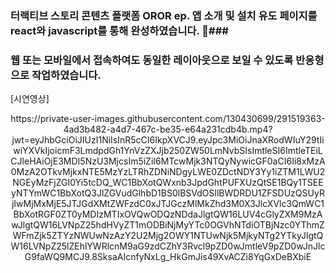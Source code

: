 ### 터랙티브 스토리 콘텐츠 플랫폼 OROR ep. 앱 소개 및 설치 유도 페이지를 react와 javascript를 통해 완성하였습니다. 🎈###

### 웹 또는 모바일에서 접속하여도 동일한 레이아웃으로 보일 수 있도록 반응형으로 작업하였습니다. ###

[시연영상] 
<p align="center">
https://private-user-images.githubusercontent.com/130430699/291519363-4ad3b482-a4d7-467c-be35-e64a231cdb4b.mp4?jwt=eyJhbGciOiJIUzI1NiIsInR5cCI6IkpXVCJ9.eyJpc3MiOiJnaXRodWIuY29tIiwiYXVkIjoicmF3LmdpdGh1YnVzZXJjb250ZW50LmNvbSIsImtleSI6ImtleTEiLCJleHAiOjE3MDI5NzU3MjcsIm5iZiI6MTcwMjk3NTQyNywicGF0aCI6Ii8xMzA0MzA2OTkvMjkxNTE5MzYzLTRhZDNiNDgyLWE0ZDctNDY3Yy1iZTM1LWU2NGEyMzFjZGI0Yi5tcDQ_WC1BbXotQWxnb3JpdGhtPUFXUzQtSE1BQy1TSEEyNTYmWC1BbXotQ3JlZGVudGlhbD1BS0lBSVdOSllBWDRDU1ZFSDUzQSUyRjIwMjMxMjE5JTJGdXMtZWFzdC0xJTJGczMlMkZhd3M0X3JlcXVlc3QmWC1BbXotRGF0ZT0yMDIzMTIxOVQwODQzNDdaJlgtQW16LUV4cGlyZXM9MzAwJlgtQW16LVNpZ25hdHVyZT1mODBiNjMyYTc0OGVhNTdiOTBjNzc0YThmZWFmZjk5ZTYzNWUwNzAzY2U2Mjg2OWY1NTUwNjk5MjkyNTg2YTkyJlgtQW16LVNpZ25lZEhlYWRlcnM9aG9zdCZhY3Rvcl9pZD0wJmtleV9pZD0wJnJlcG9faWQ9MCJ9.8SksaAIcnfyNxLg_HkGmJis49XvACZi8YqGxDeBXbiE


